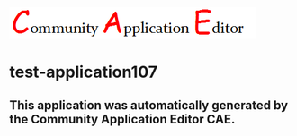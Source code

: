![CAE](https://github.com/cae-test/CAE-Deployment-Temp/blob/master/img/logo.png)  

test-application107
===================


This application was automatically generated by the Community Application Editor CAE.  
---------------
